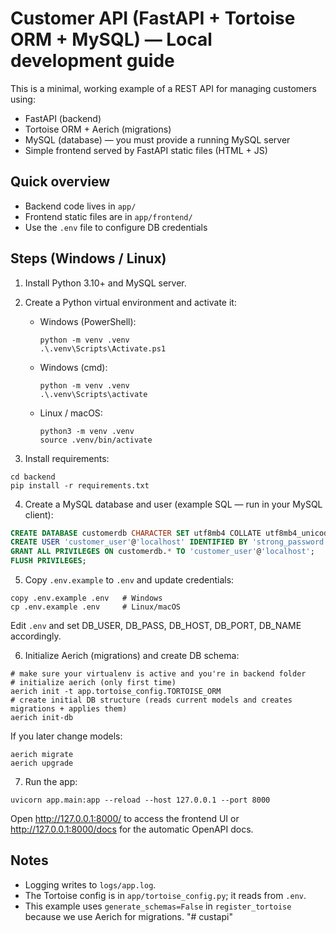 # Customer API (FastAPI + Tortoise ORM + MySQL) — Local development guide

This is a minimal, working example of a REST API for managing customers using:
- FastAPI (backend)
- Tortoise ORM + Aerich (migrations)
- MySQL (database) — you must provide a running MySQL server
- Simple frontend served by FastAPI static files (HTML + JS)

## Quick overview
- Backend code lives in `app/`
- Frontend static files are in `app/frontend/`
- Use the `.env` file to configure DB credentials

## Steps (Windows / Linux)
1. Install Python 3.10+ and MySQL server.
2. Create a Python virtual environment and activate it:
   - Windows (PowerShell):
     ```
     python -m venv .venv
     .\.venv\Scripts\Activate.ps1
     ```
   - Windows (cmd):
     ```
     python -m venv .venv
     .\.venv\Scripts\activate
     ```
   - Linux / macOS:
     ```
     python3 -m venv .venv
     source .venv/bin/activate
     ```

3. Install requirements:
```
cd backend
pip install -r requirements.txt
```

4. Create a MySQL database and user (example SQL — run in your MySQL client):
```sql
CREATE DATABASE customerdb CHARACTER SET utf8mb4 COLLATE utf8mb4_unicode_ci;
CREATE USER 'customer_user'@'localhost' IDENTIFIED BY 'strong_password';
GRANT ALL PRIVILEGES ON customerdb.* TO 'customer_user'@'localhost';
FLUSH PRIVILEGES;
```

5. Copy `.env.example` to `.env` and update credentials:
```
copy .env.example .env   # Windows
cp .env.example .env     # Linux/macOS
```
Edit `.env` and set DB_USER, DB_PASS, DB_HOST, DB_PORT, DB_NAME accordingly.

6. Initialize Aerich (migrations) and create DB schema:
```
# make sure your virtualenv is active and you're in backend folder
# initialize aerich (only first time)
aerich init -t app.tortoise_config.TORTOISE_ORM
# create initial DB structure (reads current models and creates migrations + applies them)
aerich init-db
```

If you later change models:
```
aerich migrate
aerich upgrade
```

7. Run the app:
```
uvicorn app.main:app --reload --host 127.0.0.1 --port 8000
```
Open http://127.0.0.1:8000/ to access the frontend UI or http://127.0.0.1:8000/docs for the automatic OpenAPI docs.

## Notes
- Logging writes to `logs/app.log`.
- The Tortoise config is in `app/tortoise_config.py`; it reads from `.env`.
- This example uses `generate_schemas=False` in `register_tortoise` because we use Aerich for migrations.
"# custapi" 
